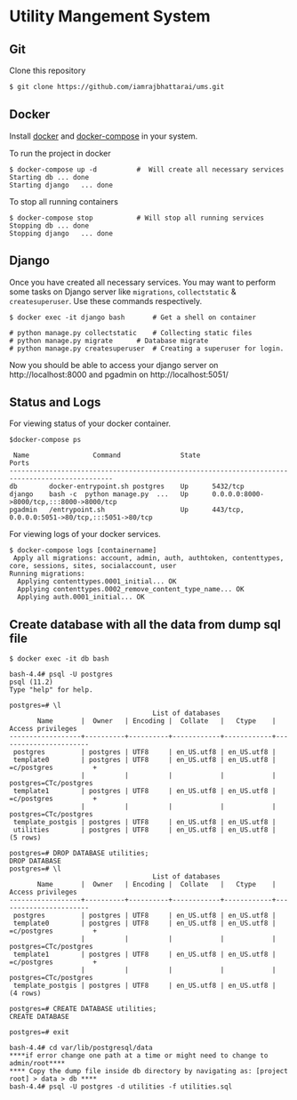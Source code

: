 # Utility Mangement System

## Git

Clone this repository
```sh
$ git clone https://github.com/iamrajbhattarai/ums.git
```
## Docker
Install [docker](https://docs.docker.com/engine/install/) and [docker-compose](https://docs.docker.com/compose/install/) in your system.

To run the project in docker

    $ docker-compose up -d			#  Will create all necessary services
    Starting db ... done
    Starting django   ... done

To stop all running containers

    $ docker-compose stop			# Will stop all running services
    Stopping db ... done
    Stopping django   ... done

## Django
Once you have created all necessary services. You may want to perform some tasks on Django server like `migrations`, `collectstatic` & `createsuperuser`.
Use these commands respectively.

    $ docker exec -it django bash		# Get a shell on container

    # python manage.py collectstatic 	# Collecting static files
    # python manage.py migrate		# Database migrate
    # python manage.py createsuperuser	# Creating a superuser for login.

Now you should be able to access your django server on http://localhost:8000 and pgadmin on http://localhost:5051/

 ## Status and Logs
 For viewing status of your docker container.

    $docker-compose ps

     Name                Command               State                       Ports
    ------------------------------------------------------------------------------------------------
    db        docker-entrypoint.sh postgres    Up      5432/tcp
    django    bash -c  python manage.py  ...   Up      0.0.0.0:8000->8000/tcp,:::8000->8000/tcp
    pgadmin   /entrypoint.sh                   Up      443/tcp, 0.0.0.0:5051->80/tcp,:::5051->80/tcp


For viewing logs of your docker services.

    $ docker-compose logs [containername]
     Apply all migrations: account, admin, auth, authtoken, contenttypes, core, sessions, sites, socialaccount, user
    Running migrations:
      Applying contenttypes.0001_initial... OK
      Applying contenttypes.0002_remove_content_type_name... OK
      Applying auth.0001_initial... OK

## Create database with all the data from dump sql file


    $ docker exec -it db bash

    bash-4.4# psql -U postgres
    psql (11.2)
    Type "help" for help.

    postgres=# \l
                                        List of databases
           Name       |  Owner   | Encoding |  Collate   |   Ctype    |   Access privileges
    ------------------+----------+----------+------------+------------+-----------------------
     postgres         | postgres | UTF8     | en_US.utf8 | en_US.utf8 |
     template0        | postgres | UTF8     | en_US.utf8 | en_US.utf8 | =c/postgres          +
                      |          |          |            |            | postgres=CTc/postgres
     template1        | postgres | UTF8     | en_US.utf8 | en_US.utf8 | =c/postgres          +
                      |          |          |            |            | postgres=CTc/postgres
     template_postgis | postgres | UTF8     | en_US.utf8 | en_US.utf8 |
     utilities        | postgres | UTF8     | en_US.utf8 | en_US.utf8 |   
    (5 rows)

    postgres=# DROP DATABASE utilities;
    DROP DATABASE
    postgres=# \l
                                        List of databases
           Name       |  Owner   | Encoding |  Collate   |   Ctype    |   Access privileges
    ------------------+----------+----------+------------+------------+-----------------------
     postgres         | postgres | UTF8     | en_US.utf8 | en_US.utf8 |
     template0        | postgres | UTF8     | en_US.utf8 | en_US.utf8 | =c/postgres          +
                      |          |          |            |            | postgres=CTc/postgres
     template1        | postgres | UTF8     | en_US.utf8 | en_US.utf8 | =c/postgres          +
                      |          |          |            |            | postgres=CTc/postgres
     template_postgis | postgres | UTF8     | en_US.utf8 | en_US.utf8 |
    (4 rows)

    postgres=# CREATE DATABASE utilities;
    CREATE DATABASE

    postgres=# exit

    bash-4.4# cd var/lib/postgresql/data
    ****if error change one path at a time or might need to change to admin/root****
    **** Copy the dump file inside db directory by navigating as: [project root] > data > db ****
    bash-4.4# psql -U postgres -d utilities -f utilities.sql

